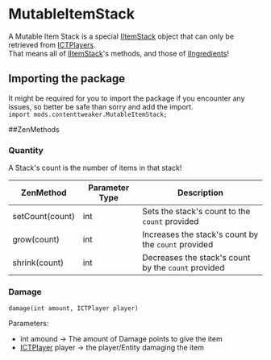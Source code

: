 # MutableItemStack

A Mutable Item Stack is a special [IItemStack](/Vanilla/Items/IItemStack) object that can only be retrieved from [ICTPlayers](/Mods/ContentTweaker/Vanilla/Types/Player/ICTPlayer).  
That means all of [IItemStack](/Vanilla/Items/IItemStack)'s methods, and those of [IIngredients](/Vanilla/Variable_Types/IIngredient)!

## Importing the package
It might be required for you to import the package if you encounter any issues, so better be safe than sorry and add the import.  
`import mods.contenttweaker.MutableItemStack;` 

##ZenMethods

### Quantity
A Stack's count is the number of items in that stack!

| ZenMethod       | Parameter Type | Description                                         |
|-----------------|----------------|-----------------------------------------------------|
| setCount(count) | int            | Sets the stack's count to the `count` provided      |
| grow(count)     | int            | Increases the stack's count by the `count` provided |
| shrink(count)   | int            | Decreases the stack's count by the `count` provided |

### Damage
`damage(int amount, ICTPlayer player)`

Parameters:

- int amound → The amount of Damage points to give the item
- [ICTPlayer](/Mods/ContentTweaker/Vanilla/Types/Player/ICTPlayer) player → the player/Entity damaging the item